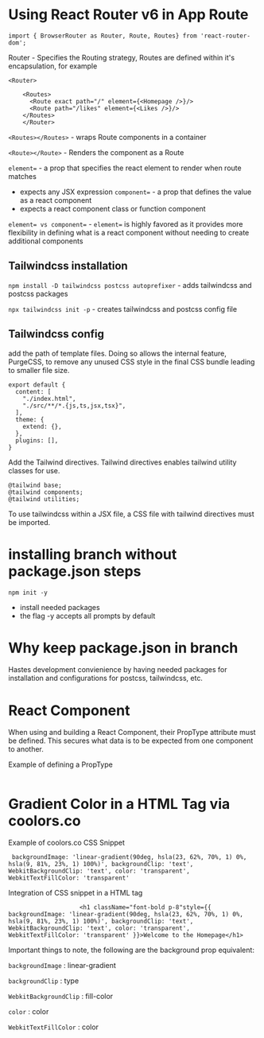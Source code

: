 
# Using React Router v6 in App Route


```
import { BrowserRouter as Router, Route, Routes} from 'react-router-dom';
```

Router - Specifies the Routing strategy, Routes are defined within it's encapsulation, for example
```
<Router> 
    
    <Routes>
      <Route exact path="/" element={<Homepage />}/>
      <Route path="/likes" element={<Likes />}/>
    </Routes>
    </Router>
```

```<Routes></Routes>``` - wraps Route components in a container

```<Route></Route>``` - Renders the component as a Route

```element=``` - a prop that specifies the react element to render when route matches
- expects any JSX expression
```component=``` - a prop that defines the value as a react component
- expects a react component class or function component

```element= vs component=``` - ```element=``` is highly favored as it provides more flexibility in defining what is a react component without needing to create additional components

## Tailwindcss installation

```npm install -D tailwindcss postcss autoprefixer``` - 
adds tailwindcss and postcss packages

```npx tailwindcss init -p``` - 
creates tailwindcss and postcss config file

## Tailwindcss config

add the path of template files. Doing so allows the internal feature, PurgeCSS, to remove any unused CSS style in the final CSS bundle leading to smaller file size.

```
export default {
  content: [
    "./index.html",
    "./src/**/*.{js,ts,jsx,tsx}",
  ],
  theme: {
    extend: {},
  },
  plugins: [],
}
```

Add the Tailwind directives. Tailwind directives enables tailwind utility classes for use.

```
@tailwind base;
@tailwind components;
@tailwind utilities;
```

To use tailwindcss within a JSX file, a CSS file with tailwind directives must be imported.

# installing branch without package.json steps

```npm init -y```
- install needed packages
- the flag -y accepts all prompts by default

# Why keep package.json in branch
Hastes development convienience by having needed packages for installation and configurations for postcss, tailwindcss, etc.

# React Component
When using and building a React Component, their PropType attribute must be defined.
This secures what data is to be expected from one component to another.

Example of defining a PropType

```

```

# Gradient Color in a HTML Tag via coolors.co
Example of coolors.co CSS Snippet

```
 backgroundImage: 'linear-gradient(90deg, hsla(23, 62%, 70%, 1) 0%, hsla(9, 81%, 23%, 1) 100%)', backgroundClip: 'text', WebkitBackgroundClip: 'text', color: 'transparent', WebkitTextFillColor: 'transparent'
 ```

Integration of CSS snippet in a HTML tag
```
                    <h1 className="font-bold p-8"style={{ backgroundImage: 'linear-gradient(90deg, hsla(23, 62%, 70%, 1) 0%, hsla(9, 81%, 23%, 1) 100%)', backgroundClip: 'text', WebkitBackgroundClip: 'text', color: 'transparent', WebkitTextFillColor: 'transparent' }}>Welcome to the Homepage</h1>
```

Important things to note, the following are the background prop equivalent:

`backgroundImage` : linear-gradient

`backgroundClip` : type

`WebkitBackgroundClip` : fill-color

`color` : color

`WebkitTextFillColor` : color